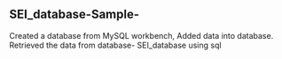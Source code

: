 ## SEI_database-Sample-

Created a database from MySQL workbench, Added data into database. 
Retrieved the data from database- SEI_database using sql
